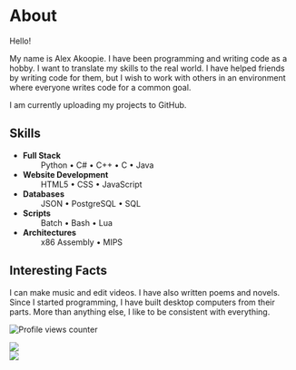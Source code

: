 # About

Hello!

My name is Alex Akoopie. I have been programming and writing code as a hobby. I want to translate my skills to the real world. I have helped friends by writing code for them, but I wish to work with others in an environment where everyone writes code for a common goal.

I am currently uploading my projects to GitHub.

## Skills

* **Full Stack**<br>
&nbsp;&nbsp;&nbsp;&nbsp;&nbsp;&nbsp;&nbsp;&nbsp;Python • C# • C++ • C • Java
* **Website Development**<br>
&nbsp;&nbsp;&nbsp;&nbsp;&nbsp;&nbsp;&nbsp;&nbsp;HTML5 • CSS • JavaScript
* **Databases**<br>
&nbsp;&nbsp;&nbsp;&nbsp;&nbsp;&nbsp;&nbsp;&nbsp;JSON • PostgreSQL • SQL
* **Scripts**<br>
&nbsp;&nbsp;&nbsp;&nbsp;&nbsp;&nbsp;&nbsp;&nbsp;Batch • Bash • Lua
* **Architectures**<br>
&nbsp;&nbsp;&nbsp;&nbsp;&nbsp;&nbsp;&nbsp;&nbsp;x86 Assembly • MIPS

## Interesting Facts

I can make music and edit videos. I have also written poems and novels. Since I started programming, I have built desktop computers from their parts. More than anything else, I like to be consistent with everything.

![Profile views counter](https://komarev.com/ghpvc/?username=MisansProducts&style=plastic "Profile views counter")

<a href="https://github.com/anuraghazra/github-readme-stats">
  <img src="https://github-readme-stats.vercel.app/api?username=MisansProducts&hide=stars&show_icons=true&theme=radical"/>
</a>

<br>

<a href="https://github.com/anuraghazra/convoychat">
  <img src="https://github-readme-stats.vercel.app/api/top-langs/?username=MisansProducts&layout=compact&theme=radical&langs_count=10"/>
</a>
